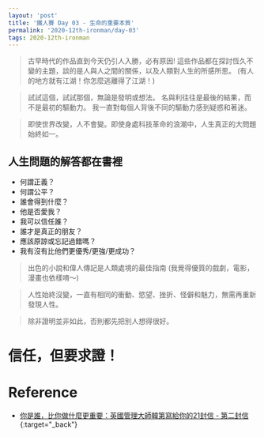 ```yaml
---
layout: 'post'
title: '鐵人賽 Day 03 - 生命的重要本質'
permalink: '2020-12th-ironman/day-03'
tags: 2020-12th-ironman
---
```


> 古早時代的作品直到今天仍引人入勝，必有原因! 這些作品都在探討恆久不變的主題，談的是人與人之間的關係，以及人類對人生的所感所思。
> (有人的地方就有江湖！你怎麼逃離得了江湖！)
> 

  
> 試試這個，試試那個，無論是發明或想法。 名與利往往是最後的結果，而不是最初的驅動力。
> 我一直對每個人背後不同的驅動力感到疑惑和著迷。
> 

> 即使世界改變，人不會變。即使身處科技革命的浪潮中，人生真正的大問題始終如一。
> 

## 人生問題的解答都在書裡

- 何謂正義？
- 何謂公平？
- 誰會得到什麼？
- 他是否愛我？
- 我可以信任誰？
- 誰才是真正的朋友？
- 應該原諒或忘記過錯嗎？
- 我有沒有比他們更優秀/更強/更成功？

> 出色的小說和偉人傳記是人類處境的最佳指南 (我覺得優質的戲劇，電影，漫畫也依樣唷～)
 
> 人性始終沒變，一直有相同的衝動、慾望、挫折、怪僻和魅力，無需再重新發現人性。

> 除非證明並非如此，否則都先把別人想得很好。

# 信任，但要求證！ 

# Reference


- [你是誰，比你做什麼更重要：英國管理大師韓第寫給你的21封信 - 第二封信](https://www.books.com.tw/products/0010862692){:target="_back"}